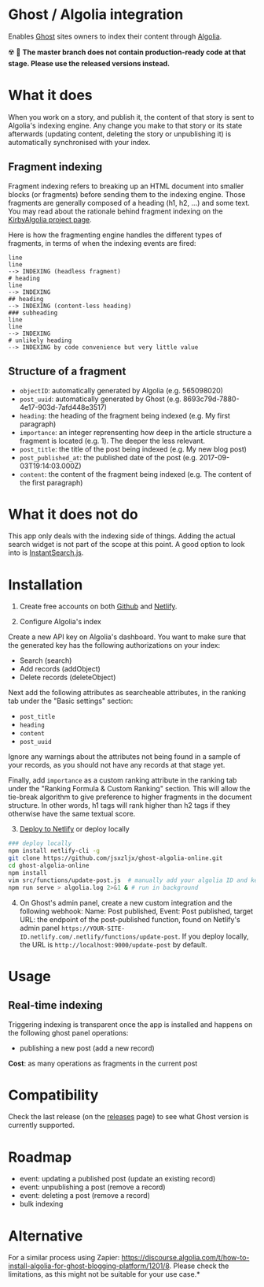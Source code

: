 # Ghost / Algolia integration

Enables [Ghost](https://ghost.org) sites owners to index their content through [Algolia](https://www.algolia.com).

:radioactive: :mushroom: **The master branch does not contain production-ready code at that stage. Please use the released versions instead.**

# What it does

When you work on a story, and publish it, the content of that story is sent to Algolia's indexing engine. Any change you make to that story or its state afterwards (updating content, deleting the story or unpublishing it) is automatically synchronised with your index.

## Fragment indexing

Fragment indexing refers to breaking up an HTML document into smaller blocks (or fragments) before sending them to the indexing engine. Those fragments are generally composed of a heading (h1, h2, ...) and some text. You may read about the rationale behind fragment indexing on the [KirbyAlgolia project page](https://github.com/mlbrgl/kirby-algolia#kirby--algolia-integration).

Here is how the fragmenting engine handles the different types of fragments, in terms of when the indexing events are fired:

```
line
line
--> INDEXING (headless fragment)
# heading
line
--> INDEXING
## heading
--> INDEXING (content-less heading)
### subheading
line
line
--> INDEXING
# unlikely heading
--> INDEXING by code convenience but very little value
```

## Structure of a fragment

- `objectID`: automatically generated by Algolia (e.g. 565098020)
- `post_uuid`: automatically generated by Ghost (e.g. 8693c79d-7880-4e17-903d-7afd448e3517)
- `heading`: the heading of the fragment being indexed (e.g. My first paragraph)
- `importance`: an integer reprensenting how deep in the article structure a fragment is located (e.g. 1). The deeper the less relevant.
- `post_title`: the title of the post being indexed (e.g. My new blog post)
- `post_published_at`: the published date of the post (e.g. 2017-09-03T19:14:03.000Z)
- `content`: the content of the fragment being indexed (e.g. The content of the first paragraph)

# What it does not do

This app only deals with the indexing side of things. Adding the actual search widget is not part of the scope at this point. A good option to look into is [InstantSearch.js](https://www.algolia.com/doc/guides/building-search-ui/what-is-instantsearch/js/).

# Installation

1. Create free accounts on both [Github](https://github.com/) and [Netlify](https://www.netlify.com/).

2. Configure Algolia's index

Create a new API key on Algolia's dashboard. You want to make sure that the generated key has the following authorizations on your index:
- Search (search)
- Add records (addObject)
- Delete records (deleteObject)

Next add the following attributes as searcheable attributes, in the ranking tab under the "Basic settings" section:
- `post_title`
- `heading`
- `content`
- `post_uuid`

Ignore any warnings about the attributes not being found in a sample of your records, as you should not have any records at that stage yet.

Finally, add `importance` as a custom ranking attribute in the ranking tab under the "Ranking Formula & Custom Ranking" section. This will allow the tie-break algorithm to give preference to higher fragments in the document structure. In other words, h1 tags will rank higher than h2 tags if they otherwise have the same textual score.

3. [Deploy to Netlify](https://app.netlify.com/start/deploy?repository=https://github.com/jsxzljx/ghost-algolia-online) or deploy locally

``` bash
### deploy locally
npm install netlify-cli -g
git clone https://github.com/jsxzljx/ghost-algolia-online.git
cd ghost-algolia-online
npm install
vim src/functions/update-post.js  # manually add your algolia ID and key here
npm run serve > algolia.log 2>&1 & # run in background
```

4. On Ghost's admin panel, create a new custom integration and the following webhook: Name: Post published, Event: Post published, target URL: the endpoint of the post-published function, found on Netlify's admin panel `https://YOUR-SITE-ID.netlify.com/.netlify/functions/update-post`. If you deploy locally, the URL is `http://localhost:9000/update-post` by default.

# Usage

## Real-time indexing

Triggering indexing is transparent once the app is installed and happens on the following ghost panel operations:
- publishing a new post (add a new record)

**Cost**: as many operations as fragments in the current post

# Compatibility

Check the last release (on the [releases](https://github.com/mlbrgl/ghost-algolia/releases) page) to see what Ghost version is currently supported.

# Roadmap

- event: updating a published post (update an existing record)
- event: unpublishing a post (remove a record)
- event: deleting a post (remove a record)
- bulk indexing

# Alternative

For a similar process using Zapier: https://discourse.algolia.com/t/how-to-install-algolia-for-ghost-blogging-platform/1201/8. 
Please check the limitations, as this might not be suitable for your use case.*
